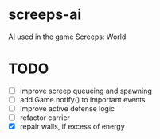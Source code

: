 # screeps-ai
AI used in the game Screeps: World

# TODO
- [ ] improve screep queueing and spawning
- [ ] add Game.notify() to important events
- [ ] improve active defense logic
- [ ] refactor carrier
- [x] repair walls, if excess of energy
